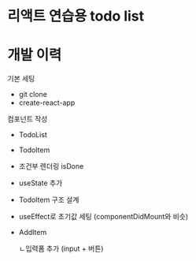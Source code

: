 # 리액트 연습용 todo list

# 개발 이력
기본 세팅
- git clone
- create-react-app


컴포넌트 작성
- TodoList
- TodoItem
- 조건부 렌더링 isDone
- useState 추가

- TodoItem 구조 설계
- useEffect로 초기값 세팅 (componentDidMount와 비슷)

- AddItem

  ㄴ입력폼 추가 (input + 버튼)

